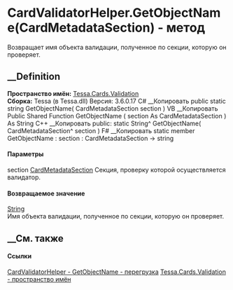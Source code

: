 # CardValidatorHelper.GetObjectName(CardMetadataSection) - метод
Возвращает имя объекта валидации, полученное по секции, которую он проверяет.
## __Definition
 **Пространство имён:** [Tessa.Cards.Validation](N_Tessa_Cards_Validation.htm)  
 **Сборка:** Tessa (в Tessa.dll) Версия: 3.6.0.17
C# __Копировать
     public static string GetObjectName(
    	CardMetadataSection section
    )
VB __Копировать
     Public Shared Function GetObjectName ( 
    	section As CardMetadataSection
    ) As String
C++ __Копировать
     public:
    static String^ GetObjectName(
    	CardMetadataSection^ section
    )
F# __Копировать
     static member GetObjectName : 
            section : CardMetadataSection -> string 
#### Параметры
section [CardMetadataSection](T_Tessa_Cards_Metadata_CardMetadataSection.htm)
    Секция, проверку которой осуществляется валидатор.
#### Возвращаемое значение
[String](https://learn.microsoft.com/dotnet/api/system.string)  
Имя объекта валидации, полученное по секции, которую он проверяет.
##  __См. также
#### Ссылки
[CardValidatorHelper - ](T_Tessa_Cards_Validation_CardValidatorHelper.htm)
[GetObjectName -
перегрузка](Overload_Tessa_Cards_Validation_CardValidatorHelper_GetObjectName.htm)
[Tessa.Cards.Validation - пространство имён](N_Tessa_Cards_Validation.htm)

